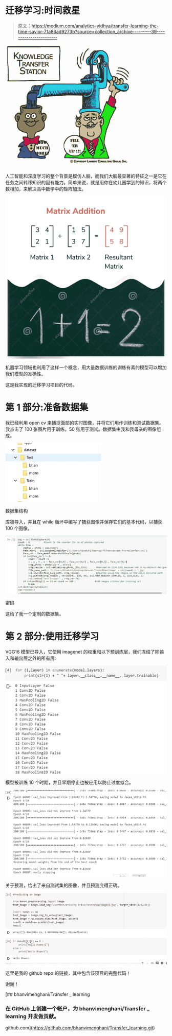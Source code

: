 # 迁移学习:时间救星

> 原文：<https://medium.com/analytics-vidhya/transfer-learning-the-time-savior-71a86ad9273b?source=collection_archive---------39----------------------->

![](img/c7db4179da0c79df1d7a838301a15489.png)

人工智能和深度学习的整个背景是模仿人脑，而我们大脑最显著的特征之一是它在任务之间转移知识的固有能力。简单来说，就是用你在幼儿园学到的知识，将两个数相加，来解决高中数学中的矩阵加法。

![](img/9740ec6ae6ce5c83105e96df22e0ed95.png)

机器学习领域也利用了这样一个概念，用大量数据训练的训练有素的模型可以增加我们模型的准确性。

这是我实现的迁移学习项目的代码。

# 第 1 部分:准备数据集

我已经利用 open cv 来捕捉面部的实时图像，并将它们用作训练和测试数据集。我点击了 100 张图片用于训练，50 张用于测试。数据集由我和我母亲的图像组成。

![](img/1a4632eb1ab73c710c610563da9dd33a.png)

数据集结构

库被导入，并且在 while 循环中编写了捕获图像并保存它们的基本代码，以捕获 100 个图像。

![](img/5963a162b524d5badbe3080262e71c44.png)

密码

这给了我一个定制的数据集。

# 第 2 部分:使用迁移学习

VGG16 模型已导入，它使用 imagenet 的权重和以下预训练层，我们冻结了除输入和输出层之外的所有层:

![](img/95d3db4efc6dee799e5a562f646246fe.png)

模型被训练 10 个时期，并且早期停止也被应用以防止过度拟合。

![](img/0f9ba40db80a92a4d4c1bf62746c69d1.png)

关于预测，给出了来自测试集的图像，并且预测变得正确。

![](img/08638b51cbee2629d9baa2fb8b028468.png)

这里是我的 github repo 的链接，其中包含该项目的完整代码！

谢谢！

[](https://github.com/bhanvimenghani/Transfer_learning.git) [## bhanvimenghani/Transfer _ learning

### 在 GitHub 上创建一个帐户，为 bhanvimenghani/Transfer _ learning 开发做贡献。

github.com](https://github.com/bhanvimenghani/Transfer_learning.git)